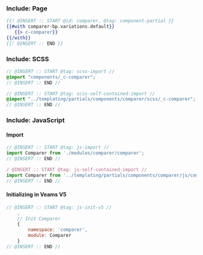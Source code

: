 
### Include: Page

``` hbs
{{! @INSERT :: START @id: comparer, @tag: component-partial }}
{{#with comparer-bp.variations.default}}
   {{> c-comparer}}
{{/with}}
{{! @INSERT :: END }}
```

### Include: SCSS

``` scss
// @INSERT :: START @tag: scss-import //
@import "components/_c-comparer";
// @INSERT :: END //

// @INSERT :: START @tag: scss-self-contained-import //
@import "../templating/partials/components/comparer/scss/_c-comparer";
// @INSERT :: END //
```

### Include: JavaScript

#### Import
``` js
// @INSERT :: START @tag: js-import //
import Comparer from './modules/comparer/comparer';
// @INSERT :: END //

/ @INSERT :: START @tag: js-self-contained-import //
import Comparer from '../templating/partials/components/comparer/js/comparer';
// @INSERT :: END //
```

#### Initializing in Veams V5
``` js
// @INSERT :: START @tag: js-init-v5 //
 	,
 	// Init Comparer
 	{
 		namespace: 'comparer',
 		module: Comparer
 	}
// @INSERT :: END //
```
